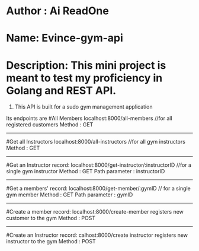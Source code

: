 # Author : Ai ReadOne
# Name: Evince-gym-api
# Description: This mini project is meant to test my proficiency in Golang and REST API.

1. This API is built for a sudo gym management application

Its endpoints are
#All Members 
localhost:8000/all-members //for all registered customers
Method : GET
<hr>
#Get all Instructors 
localhost:8000/all-instructors //for all gym instructors 
Method : GET
<hr>
#Get an Instructor record:
localhost:8000/get-instructor/:instructorID //for a single gym instructor
Method : GET
Path parameter : instructorID
<hr>
#Get a members' record:
localhost:8000/get-member/:gymID // for a single gym member
Method : GET
Path parameter : gymID
<hr>
#Create a member record:
localhost:8000/create-member registers new customer to the gym
Method : POST
<hr>
#Create an Instructor record:
calhost:8000/create instructor registers new instructor to the gym
Method : POST
